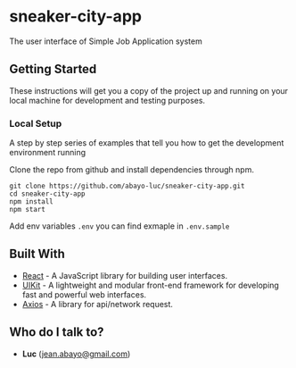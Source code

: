 # sneaker-city-app

The user interface of Simple Job Application system

## Getting Started

These instructions will get you a copy of the project up and running on your local machine for development and testing purposes.

### Local Setup

A step by step series of examples that tell you how to get the development environment running

Clone the repo from github and install dependencies through npm.

```
git clone https://github.com/abayo-luc/sneaker-city-app.git
cd sneaker-city-app
npm install
npm start

```

Add env variables `.env` you can find exmaple in `.env.sample`

## Built With

- [React](https://reactjs.org/) - A JavaScript library for building user interfaces.
- [UIKit](https://getuikit.com/) - A lightweight and modular front-end framework for developing fast and powerful web interfaces.
- [Axios](https://github.com/axios/axios) - A library for api/network request.

## Who do I talk to?

- **Luc** (jean.abayo@gmail.com)

